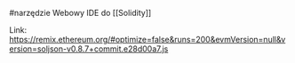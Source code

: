 #narzędzie
Webowy IDE do [[Solidity]]

Link: https://remix.ethereum.org/#optimize=false&runs=200&evmVersion=null&version=soljson-v0.8.7+commit.e28d00a7.js